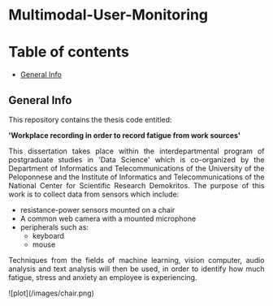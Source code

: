 # Multimodal-User-Monitoring

# Table of contents
* [General Info](#general-info)

## General Info
This repository contains the thesis code entitled:

**'Workplace recording in order to record fatigue from work sources'**

<div align="justify">
  
This dissertation takes place within the interdepartmental program of postgraduate studies in 'Data Science' which is co-organized by the Department of Informatics and Telecommunications of the University of the Peloponnese and the Institute of Informatics and Telecommunications of the National Center for Scientific Research Demokritos. The purpose of this work is to collect data from sensors which include: 
- resistance-power sensors mounted on a chair 
- A common web camera with a mounted microphone
- peripherals such as:
  - keyboard
  - mouse
  
Techniques from the fields of machine learning, vision computer, audio analysis and text analysis will then be used, in order to identify how much fatigue, stress and anxiety an employee is experiencing.
</div>
![plot](/images/chair.png) 
